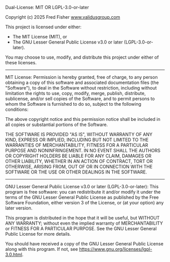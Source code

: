 Dual-License: MIT OR LGPL-3.0-or-later

Copyright (c) 2025 Fred Fisher
www.validusgroup.com

This project is licensed under either:

- The MIT License (MIT), or
- The GNU Lesser General Public License v3.0 or later (LGPL-3.0-or-later).

You may choose to use, modify, and distribute this project under either of these licenses.

---

MIT License:
Permission is hereby granted, free of charge, to any person obtaining a copy
of this software and associated documentation files (the "Software"), to deal
in the Software without restriction, including without limitation the rights
to use, copy, modify, merge, publish, distribute, sublicense, and/or sell
copies of the Software, and to permit persons to whom the Software is
furnished to do so, subject to the following conditions:

The above copyright notice and this permission notice shall be included in
all copies or substantial portions of the Software.

THE SOFTWARE IS PROVIDED "AS IS", WITHOUT WARRANTY OF ANY KIND, EXPRESS OR
IMPLIED, INCLUDING BUT NOT LIMITED TO THE WARRANTIES OF MERCHANTABILITY,
FITNESS FOR A PARTICULAR PURPOSE AND NONINFRINGEMENT. IN NO EVENT SHALL THE
AUTHORS OR COPYRIGHT HOLDERS BE LIABLE FOR ANY CLAIM, DAMAGES OR OTHER
LIABILITY, WHETHER IN AN ACTION OF CONTRACT, TORT OR OTHERWISE, ARISING FROM,
OUT OF OR IN CONNECTION WITH THE SOFTWARE OR THE USE OR OTHER DEALINGS IN
THE SOFTWARE.

---

GNU Lesser General Public License v3.0 or later (LGPL-3.0-or-later):
This program is free software: you can redistribute it and/or modify
it under the terms of the GNU Lesser General Public License as published by
the Free Software Foundation, either version 3 of the License, or (at your
option) any later version.

This program is distributed in the hope that it will be useful,
but WITHOUT ANY WARRANTY; without even the implied warranty of
MERCHANTABILITY or FITNESS FOR A PARTICULAR PURPOSE. See the
GNU Lesser General Public License for more details.

You should have received a copy of the GNU Lesser General Public License
along with this program. If not, see <https://www.gnu.org/licenses/lgpl-3.0.html>.
